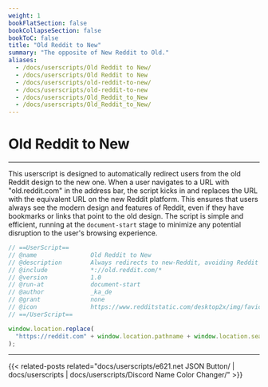 ```yaml
---
weight: 1
bookFlatSection: false
bookCollapseSection: false
bookToC: false
title: "Old Reddit to New"
summary: "The opposite of New Reddit to Old."
aliases:
  - /docs/userscripts/Old Reddit to New/
  - /docs/userscripts/Old Reddit to New
  - /docs/userscripts/old-reddit-to-new/
  - /docs/userscripts/old-reddit-to-new
  - /docs/userscripts/Old_Reddit_to_New
  - /docs/userscripts/Old_Reddit_to_New/
---
```


<!--markdownlint-disable MD025 MD033 -->

# Old Reddit to New

---

This userscript is designed to automatically redirect users from the old Reddit design to the new one. When a user navigates to a URL with "old.reddit.com" in the address bar, the script kicks in and replaces the URL with the equivalent URL on the new Reddit platform. This ensures that users always see the modern design and features of Reddit, even if they have bookmarks or links that point to the old design. The script is simple and efficient, running at the `document-start` stage to minimize any potential disruption to the user's browsing experience.

```js
// ==UserScript==
// @name               Old Reddit to New
// @description        Always redirects to new-Reddit, avoiding Reddit's old design.
// @include            *://old.reddit.com/*
// @version            1.0
// @run-at             document-start
// @author             _ka_de
// @grant              none
// @icon               https://www.redditstatic.com/desktop2x/img/favicon/apple-icon-76x76.png
// ==/UserScript==

window.location.replace(
  "https://reddit.com" + window.location.pathname + window.location.search,
);
```

---

{{< related-posts related="docs/userscripts/e621.net JSON Button/ | docs/userscripts | docs/userscripts/Discord Name Color Changer/" >}}
